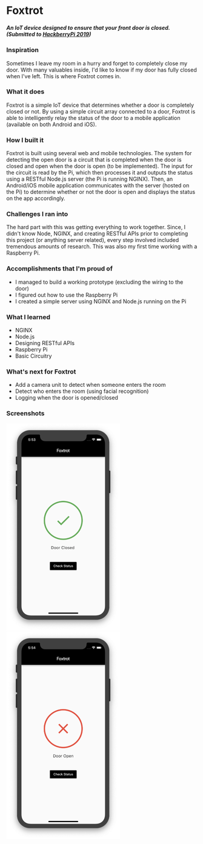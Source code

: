 # Foxtrot
##### An IoT device designed to ensure that your front door is closed. (Submitted to [HackberryPi 2019](https://devpost.com/software/big-brother-02vaz8#updates))


### Inspiration
Sometimes I leave my room in a hurry and forget to completely close my door. With many valuables inside, I'd like to know if my door has fully closed when I've left. This is where Foxtrot comes in.

### What it does
Foxtrot is a simple IoT device that determines whether a door is completely closed or not. By using a simple circuit array connected to a door, Foxtrot is able to intelligently relay the status of the door to a mobile application (available on both Android and iOS).

### How I built it
Foxtrot is built using several web and mobile technologies. The system for detecting the open door is a circuit that is completed when the door is closed and open when the door is open (to be implemented). The input for the circuit is read by the Pi, which then processes it and outputs the status using a RESTful Node.js server (the Pi is running NGINX). Then, an Android/iOS mobile application communicates with the server (hosted on the Pi) to determine whether or not the door is open and displays the status on the app accordingly.

### Challenges I ran into
The hard part with this was getting everything to work together. Since, I didn't know Node, NGINX, and creating RESTful APIs prior to completing this project (or anything server related), every step involved included tremendous amounts of research. This was also my first time working with a Raspberry Pi.

### Accomplishments that I'm proud of
- I managed to build a working prototype (excluding the wiring to the door)
- I figured out how to use the Raspberry Pi
- I created a simple server using NGINX and Node.js running on the Pi

### What I learned
- NGINX
- Node.js
- Designing RESTful APIs
- Raspberry Pi
- Basic Circuitry

### What's next for Foxtrot
- Add a camera unit to detect when someone enters the room
- Detect who enters the room (using facial recognition)
- Logging when the door is opened/closed

### Screenshots
<img alt="Door Closed" src="screenshots/closed.png" width="300px"/>
<img alt="Door Open" src="screenshots/open.png" width="300px"/>
